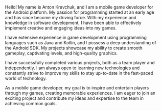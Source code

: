 Hello! My name is Anton Kravchuk, and I am a mobile game developer for the Android platform. My passion for programming started at an early age and has since become my driving force. With my experience and knowledge in software development, I have been able to effectively implement creative and engaging ideas into my games.

I have extensive experience in game development using programming languages such as Java and Kotlin, and I possess a deep understanding of the Android SDK. My projects showcase my ability to create smooth gameplay, captivating levels, and high-quality graphics.

I have successfully completed various projects, both as a team player and independently. I am always open to learning new technologies and constantly strive to improve my skills to stay up-to-date in the fast-paced world of technology.

As a mobile game developer, my goal is to inspire and entertain players through my games, creating memorable experiences. I am eager to join an exciting project and contribute my ideas and expertise to the team in achieving common goals.
